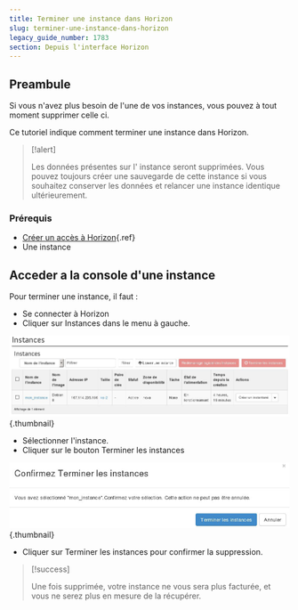 ```yaml
---
title: Terminer une instance dans Horizon
slug: terminer-une-instance-dans-horizon
legacy_guide_number: 1783
section: Depuis l'interface Horizon
---
```



## Preambule
Si vous n'avez plus besoin de l'une de vos instances, vous pouvez à tout moment supprimer celle ci.

Ce tutoriel indique comment terminer une instance dans Horizon.



> [!alert]
>
> Les données présentes sur l' instance seront supprimées.
> Vous pouvez toujours créer une sauvegarde de cette instance si vous souhaitez conserver les données et relancer une instance identique ultérieurement.
> 


### Prérequis
- [Créer un accès à Horizon]({legacy}1773){.ref}
- Une instance


## Acceder a la console d'une instance
Pour terminer une instance, il faut :

- Se connecter à Horizon
- Cliquer sur Instances dans le menu à gauche.


![public-cloud](images/2659.png){.thumbnail}

- Sélectionner l'instance.
- Cliquer sur le bouton Terminer les instances


![public-cloud](images/2660.png){.thumbnail}

- Cliquer sur Terminer les instances pour confirmer la suppression.



> [!success]
>
> Une fois supprimée, votre instance ne vous sera plus facturée, et vous ne
> serez plus en mesure de la récupérer.
> 